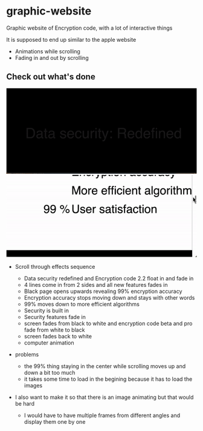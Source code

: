# graphic-website
Graphic website of Encryption code, with a lot of interactive things

It is supposed to end up similar to the apple website
- Animations while scrolling
- Fading in and out by scrolling

## Check out what's done 
![](Encryption_code_website.gif)
![](ezgif.com-gif-maker-1.gif)


- Scroll through effects sequence
  - Data security redefined and Encryption code 2.2 float in and fade in
  - 4 lines come in from 2 sides and all new features fades in
  - Black page opens upwards revealing 99% encryption accuracy
  - Encryption accuracy stops moving down and stays with other words
  - 99% moves down to more efficient algorithms
  - Security is built in
  - Security features fade in
  - screen fades from black to white and encryption code beta and pro fade from white to black
  - screen fades back to white
  - computer animation

- problems
  - the 99% thing staying in the center while scrolling moves up and down a bit too much
  - it takes some time to load in the begining because it has to load the images

- I also want to make it so that there is an image animating but that would be hard
  - I would have to have multiple frames from different angles and display them one by one
